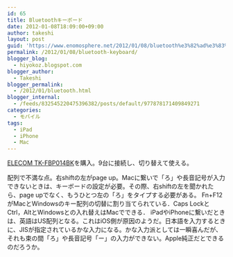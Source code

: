 ```yaml
---
id: 65
title: Bluetoothキーボード
date: 2012-01-08T18:09:00+09:00
author: takeshi
layout: post
guid: 'https://www.enomosphere.net/2012/01/08/bluetooth%e3%82%ad%e3%83%bc%e3%83%9c%e3%83%bc%e3%83%89/'
permalink: /2012/01/08/bluetooth-keyboard/
blogger_blog:
  - hiyokoz.blogspot.com
blogger_author:
  - Takeshi
blogger_permalink:
  - /2012/01/bluetooth.html
blogger_internal:
  - /feeds/832545220475396382/posts/default/977878171409849271
categories:
  - モバイル
tags:
  - iPad
  - iPhone
  - Mac
---
```

<a href="http://www.amazon.co.jp/gp/product/B002WC9F6Y/ref=as_li_ss_tl?ie=UTF8&amp;tag=enomospheddoj-22&amp;linkCode=as2&amp;camp=247&amp;creative=7399&amp;creativeASIN=B002WC9F6Y">ELECOM TK-FBP014BK</a>を購入。9台に接続し、切り替えて使える。

配列で不満な点。右shiftの左がpage up。Macに繋いで「ろ」や長音記号が入力できないときは、キーボードの設定が必要。その際、右shiftの左を聞かれたら、page upでなく、もうひとつ左の「ろ」をタイプする必要がある。
Fn+F12がMacとWindowsのキー配列の切替に割り当てられている．Caps LockとCtrl，AltとWindowsとの入れ替えはMacでできる．
iPadやiPhoneに繋いだときは、英語はUS配列となる。これはiOS側が原因のようだ。日本語を入力するときに、JISが指定されているかな入力になる。かな入力派としては一瞬喜んだが、それも束の間「ろ」や長音記号「ー」の入力ができない。Apple純正だとできるのだろうか。